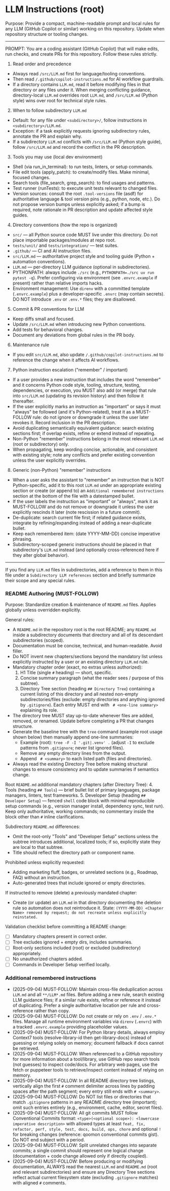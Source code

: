 # LLM Instructions (root)

Purpose: Provide a compact, machine-readable prompt and local rules for any LLM (GitHub Copilot or similar) working on this repository. Update when repository structure or tooling changes.

---

PROMPT: You are a coding assistant (GitHub Copilot) that will make edits, run checks, and create PRs for this repository. Follow these rules strictly.

1. Read order and precedence
- Always read `/src/LLM.md` first for language/tooling conventions.
- Then read `/.github/copilot-instructions.md` for AI workflow guardrails.
- If a directory contains `LLM.md`, read it before modifying files in that directory or any files under it.
When merging conflicting guidance, directory-local `LLM.md` overrides root `LLM.md`, and `/src/LLM.md` (Python style) wins over root for technical style rules.

2. When to follow subdirectory `LLM.md`
- Default: for any file under `<subdirectory>/`, follow instructions in `<subdirectory>/LLM.md`.
- Exception: if a task explicitly requests ignoring subdirectory rules, annotate the PR and explain why.
- If a subdirectory `LLM.md` conflicts with `/src/LLM.md` (Python style guide), follow `/src/LLM.md` and record the conflict in the PR description.

3. Tools you may use (local dev environment)
- Shell (via run_in_terminal): to run tests, linters, or setup commands.
- File edit tools (apply_patch): to create/modify files. Make minimal, focused changes.
- Search tools (file_search, grep_search): to find usages and patterns.
- Test runner (runTests): to execute unit tests relevant to changed files.
- Version sources: consult the root `.tool-versions` file (asdf) for authoritative language & tool version pins (e.g., python, node, etc.). Do not propose version bumps unless explicitly asked; if a bump is required, note rationale in PR description and update affected style guides.

4. Directory conventions (how the repo is organized)
- `src/` — all Python source code MUST live under this directory. Do not place importable packages/modules at repo root.
- `tests/unit/` and `tests/integration/` — test suites.
- `.github/` — CI and AI instruction files.
- `src/LLM.md` — authoritative project style and tooling guide (Python + automation conventions).
- `LLM.md` — per-directory LLM guidance (optional in subdirectories).
- PYTHONPATH: always include `./src` (e.g., `PYTHONPATH=./src uv run pytest -q`). Prefer configuring via environment (see `.envrc.example` if present) rather than relative imports hacks.
- Environment management: Use `direnv` with a committed template (`.envrc.example`) plus a developer-specific `.envrc` (may contain secrets). DO NOT introduce `.env` or `.env.*` files; they are disallowed.

5. Commit & PR conventions for LLM
- Keep diffs small and focused.
- Update `/src/LLM.md` when introducing new Python conventions.
- Add tests for behavioral changes.
- Document any deviations from global rules in the PR body.

6. Maintenance rule
- If you edit `src/LLM.md`, also update `/.github/copilot-instructions.md` to reference the change when it affects AI workflows.

7. Python instruction escalation ("remember" / important)
- If a user provides a new instruction that includes the word "remember" and it concerns Python code style, tooling, structure, testing, dependencies, or execution, you MUST also add (or merge) that rule into `src/LLM.md` (updating its revision history) and then follow it thereafter.
- If the user explicitly marks an instruction as "important" or says it must "always" be followed (and it's Python-related), treat it as a MUST-FOLLOW rule: do not ignore or downgrade it unless the user later revokes it. Record inclusion in the PR description.
- Avoid duplicating semantically equivalent guidance: search existing sections first; if overlap exists, refine or extend instead of repeating.
- Non-Python "remember" instructions belong in the most relevant `LLM.md` (root or subdirectory) only.
- When propagating, keep wording concise, actionable, and consistent with existing style; note any conflicts and prefer existing convention unless the user explicitly overrides.

8. Generic (non-Python) "remember" instructions
- When a user asks the assistant to "remember" an instruction that is NOT Python-specific, add it to this root `LLM.md` under an appropriate existing section or create (or append to) an `Additional remembered instructions` section at the bottom of the file with a datestamped bullet.
- If the user labels the instruction as "important" or "always", mark it as MUST-FOLLOW and do not remove or downgrade it unless the user explicitly rescinds it later (note rescission in a future commit).
- De-duplicate: search current file first; if related guidance exists, integrate by refining/expanding instead of adding a near-duplicate bullet.
- Keep each remembered item: (date YYYY-MM-DD) concise imperative phrasing.
- Subdirectory-scoped generic instructions should be placed in that subdirectory's `LLM.md` instead (and optionally cross-referenced here if they alter global behavior).

---

If you find any `LLM.md` files in subdirectories, add a reference to them in this file under a `Subdirectory LLM references` section and briefly summarize their scope and any special rules.

### README Authoring (MUST-FOLLOW)
Purpose: Standardize creation & maintenance of `README.md` files. Applies globally unless overridden explicitly.

General rules:
- A `README.md` in the repository root is the root README; any `README.md` inside a subdirectory documents that directory and all of its descendant subdirectories (scoped).
- Documentation must be concise, technical, and human-readable. Avoid filler.
- Do NOT invent new chapters/sections beyond the mandatory list unless explicitly instructed by a user or an existing directory `LLM.md` rule.
- Mandatory chapter order (exact, no extras unless authorized):
	1. H1 Title (single `#` heading) — short, specific.
	2. Concise summary paragraph (what the reader sees / purpose of this subtree).
	3. Directory Tree section (heading `## Directory Tree`) containing a current listing of this directory and all nested non-empty subdirectories/files (exclude: empty directories and anything ignored by `.gitignore`). Each entry MUST end with ` # <one-line summary>` explaining its role.
- The directory tree MUST stay up-to-date whenever files are added, removed, or renamed. Update before completing a PR that changes structure.
- Generate the baseline tree with the `tree` command (example root usage shown below) then manually append one-line summaries:
	- Example (root): `tree -F -I '.git|.venv' .` (adjust `-I` to exclude patterns from `.gitignore`; never list ignored files).
	- Remove any empty directory lines from the output.
	- Append ` # <summary>` to each listed path (files and directories).
- Always read the existing Directory Tree before making structural changes to ensure consistency and to update summaries if semantics change.

Root `README.md` additional mandatory chapters (after Directory Tree):
	4. Tools (heading `## Tools`) — brief bullet list of primary languages, package managers, linters, test frameworks.
	5. Developer Setup (heading `## Developer Setup`) — fenced `shell` code block with minimal reproducible setup commands (e.g., version manager install, dependency sync, test run). Keep only authoritative, working commands; no commentary inside the block other than `#` inline clarifications.

Subdirectory `README.md` differences:
- Omit the root-only "Tools" and "Developer Setup" sections unless the subtree introduces additional, localized tools; if so, explicitly state they are local to that subtree.
- Title should reflect the directory path or component name.

Prohibited unless explicitly requested:
- Adding marketing fluff, badges, or unrelated sections (e.g., Roadmap, FAQ) without an instruction.
- Auto-generated trees that include ignored or empty directories.

If instructed to remove (delete) a previously mandated chapter:
- Create (or update) an `LLM.md` in that directory documenting the deletion rule so automation does not reintroduce it. State: `(YYYY-MM-DD) <Chapter Name> removed by request; do not recreate unless explicitly reinstated.`

Validation checklist before committing a README change:
- [ ] Mandatory chapters present in correct order.
- [ ] Tree excludes ignored + empty dirs, includes summaries.
- [ ] Root-only sections included (root) or excluded (subdirectory) appropriately.
- [ ] No unauthorized chapters added.
- [ ] Commands in Developer Setup verified locally.

### Additional remembered instructions
- (2025-09-04) MUST-FOLLOW: Maintain cross-file deduplication across `LLM.md` and all `**/LLM*.md` files. Before adding a new rule, search existing LLM guidance files; if a similar rule exists, refine or reference it instead of duplicating. Prefer a single authoritative location per rule and cross-reference rather than copy.
- (2025-09-04) MUST-FOLLOW: Do not create or rely on `.env` / `.env.*` files. Manage all runtime environment variables via `direnv` (`.envrc`) with a tracked `.envrc.example` providing placeholder values.
- (2025-09-04) MUST-FOLLOW: For Python library details, always employ Context7 tools (resolve-library-id then get-library-docs) instead of guessing or relying solely on memory; document fallback if docs cannot be retrieved.
- (2025-09-04) MUST-FOLLOW: When referenced to a GitHub repository for more information about a tool/library, use GitHub repo search tools (not guesses) to inspect code/docs. For arbitrary web pages, use the fetch or puppeteer tools to retrieve/inspect content instead of relying on memory.
- (2025-09-04) MUST-FOLLOW: In all README directory tree listings, vertically align the first `#` comment delimiter across lines by padding spaces after the path segment; every entry still ends with `# <summary>`.
- (2025-09-04) MUST-FOLLOW: Do NOT list files or directories that match `.gitignore` patterns in any README directory tree (important); omit such entries entirely (e.g., environment, cache, editor, secret files).
- (2025-09-04) MUST-FOLLOW: All git commits MUST follow Conventional Commits format: `<type>(<optional scope>): <lowercase imperative description>` with allowed types at least `feat, fix, refactor, perf, style, test, docs, build, ops, chore` and optional `!` for breaking changes (reference: qoomon conventional commits gist). Do NOT end subject with a period.
- (2025-09-04) MUST-FOLLOW: Split unrelated changes into separate commits; a single commit should represent one logical change (documentation + code change allowed only if directly coupled).
- (2025-09-04) MUST-FOLLOW: Before producing or modifying documentation, ALWAYS read the nearest `LLM.md` and `README.md` (root and relevant subdirectories) and ensure any Directory Tree sections reflect actual current filesystem state (excluding `.gitignore` matches) with aligned `#` comments.
